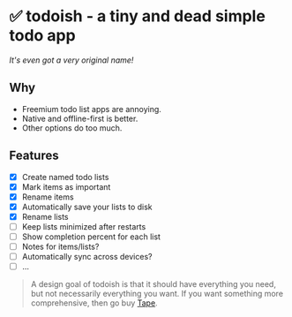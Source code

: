 # ✅ todoish - a tiny and dead simple todo app

*It's even got a very original name!*

## Why
- Freemium todo list apps are annoying.
- Native and offline-first is better.
- Other options do too much.

## Features
- [x] Create named todo lists
- [x] Mark items as important
- [x] Rename items
- [x] Automatically save your lists to disk
- [x] Rename lists
- [ ] Keep lists minimized after restarts
- [ ] Show completion percent for each list
- [ ] Notes for items/lists?
- [ ] Automatically sync across devices?
- [ ] ...

> A design goal of todoish is that it should have everything you need, but not necessarily everything you want. If you want something more comprehensive, then go buy [Tape](https://aeriform.itch.io/tape).